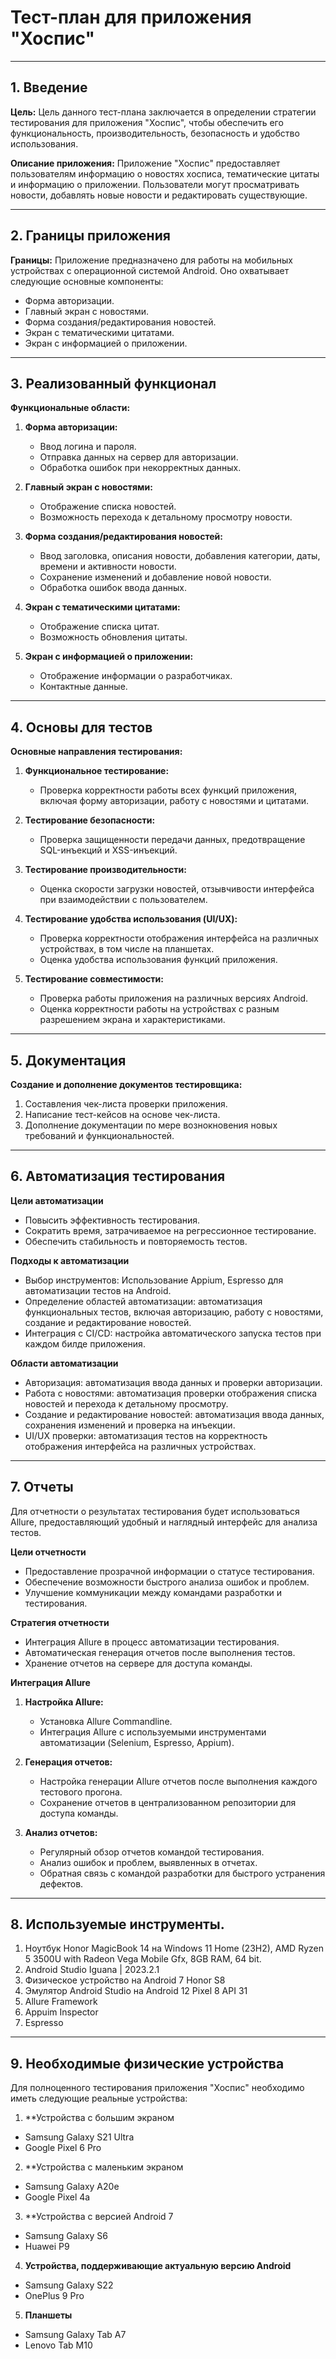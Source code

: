 # Тест-план для приложения "Хоспис"
------
## 1. Введение

**Цель:**
Цель данного тест-плана заключается в определении стратегии тестирования для приложения "Хоспис", чтобы обеспечить его функциональность, производительность, безопасность и удобство использования.

**Описание приложения:**
Приложение "Хоспис" предоставляет пользователям информацию о новостях хосписа, тематические цитаты и информацию о приложении. Пользователи могут просматривать новости, добавлять новые новости и редактировать существующие.

------
## 2. Границы приложения

**Границы:**
Приложение предназначено для работы на мобильных устройствах с операционной системой Android. Оно охватывает следующие основные компоненты:
- Форма авторизации.
- Главный экран с новостями.
- Форма создания/редактирования новостей.
- Экран с тематическими цитатами.
- Экран с информацией о приложении.

-----
## 3. Реализованный функционал

**Функциональные области:**
1. **Форма авторизации:**
   - Ввод логина и пароля.
   - Отправка данных на сервер для авторизации.
   - Обработка ошибок при некорректных данных.

2. **Главный экран с новостями:**
   - Отображение списка новостей.
   - Возможность перехода к детальному просмотру новости.

3. **Форма создания/редактирования новостей:**
   - Ввод заголовка, описания новости, добавления категории, даты, времени и активности новости.
   - Сохранение изменений и добавление новой новости.
   - Обработка ошибок ввода данных.

4. **Экран с тематическими цитатами:**
   - Отображение списка цитат.
   - Возможность обновления цитаты.

5. **Экран с информацией о приложении:**
   - Отображение информации о разработчиках.
   - Контактные данные.

----
## 4. Основы для тестов

**Основные направления тестирования:**
1. **Функциональное тестирование:**
   - Проверка корректности работы всех функций приложения, включая форму авторизации, работу с новостями и цитатами.
   
2. **Тестирование безопасности:**
   - Проверка защищенности передачи данных, предотвращение SQL-инъекций и XSS-инъекций.
   
3. **Тестирование производительности:**
   - Оценка скорости загрузки новостей, отзывчивости интерфейса при взаимодействии с пользователем.
   
4. **Тестирование удобства использования (UI/UX):**
   - Проверка корректности отображения интерфейса на различных устройствах, в том числе на планшетах.
   - Оценка удобства использования функций приложения.

5. **Тестирование совместимости:**
   - Проверка работы приложения на различных версиях Android.
   - Оценка корректности работы на устройствах с разным разрешением экрана и характеристиками.

----
## 5. Документация

**Создание и дополнение документов тестировщика:**
1. Составления чек-листа проверки приложения.
2. Написание тест-кейсов на основе чек-листа.
3. Дополнение документации по мере вознокновения новых требований и функциональностей.

----
## 6. Автоматизация тестирования

**Цели автоматизации**
- Повысить эффективность тестирования. 
- Сократить время, затрачиваемое на регрессионное тестирование. 
- Обеспечить стабильность и повторяемость тестов. 

**Подходы к автоматизации**
- Выбор инструментов: Использование Appium, Espresso для автоматизации тестов на Android. 
- Определение областей автоматизации: автоматизация функциональных тестов, включая авторизацию, работу с новостями, создание и редактирование новостей. 
- Интеграция с CI/CD: настройка автоматического запуска тестов при каждом билде приложения. 

**Области автоматизации**
- Авторизация: автоматизация ввода данных и проверки авторизации. 
- Работа с новостями: автоматизация проверки отображения списка новостей и перехода к детальному просмотру. 
- Создание и редактирование новостей: автоматизация ввода данных, сохранения изменений и проверка на инъекции. 
- UI/UX проверки: автоматизация тестов на корректность отображения интерфейса на различных устройствах.

----

## 7. Отчеты

Для отчетности о результатах тестирования будет использоваться Allure, предоставляющий удобный и наглядный интерфейс для анализа тестов.

**Цели отчетности**
- Предоставление прозрачной информации о статусе тестирования.
- Обеспечение возможности быстрого анализа ошибок и проблем.
- Улучшение коммуникации между командами разработки и тестирования.

**Стратегия отчетности**
- Интеграция Allure в процесс автоматизации тестирования.
- Автоматическая генерация отчетов после выполнения тестов.
- Хранение отчетов на сервере для доступа команды.

**Интеграция Allure**
1. **Настройка Allure:**
   - Установка Allure Commandline.
   - Интеграция Allure с используемыми инструментами автоматизации (Selenium, Espresso, Appium).

2. **Генерация отчетов:**
   - Настройка генерации Allure отчетов после выполнения каждого тестового прогона.
   - Сохранение отчетов в централизованном репозитории для доступа команды.

3. **Анализ отчетов:**
   - Регулярный обзор отчетов командой тестирования.
   - Анализ ошибок и проблем, выявленных в отчетах.
   - Обратная связь с командой разработки для быстрого устранения дефектов.
   
---

## 8. Используемые инструменты.

1. Ноутбук Honor MagicBook 14 на Windows 11 Home (23H2), AMD Ryzen 5 3500U with Radeon Vega Mobile Gfx, 8GB RAM, 64 bit.
2. Android Studio Iguana | 2023.2.1
3. Физическое устройство на Android 7 Honor S8
4. Эмулятор Android Studio на Android 12 Pixel 8 API 31
5. Allure Framework
6. Appuim Inspector
7. Espresso

---

## 9. Необходимые физические устройства

Для полноценного тестирования приложения "Хоспис" необходимо иметь следующие реальные устройства:

1. **Устройства с большим экраном
- Samsung Galaxy S21 Ultra
- Google Pixel 6 Pro

2. **Устройства с маленьким экраном
- Samsung Galaxy A20e
- Google Pixel 4a

3. **Устройства с версией Android 7
- Samsung Galaxy S6
- Huawei P9

4. **Устройства, поддерживающие актуальную версию Android**
- Samsung Galaxy S22
- OnePlus 9 Pro

5. **Планшеты**
- Samsung Galaxy Tab A7
- Lenovo Tab M10
